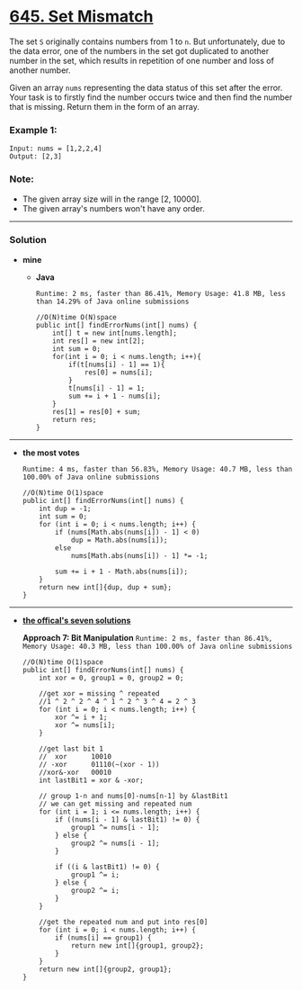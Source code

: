# [645. Set Mismatch](https://leetcode.com/problems/set-mismatch/)

The set `S` originally contains numbers from 1 to `n`. But unfortunately, due to the data error, one of the numbers in the set got duplicated to another number in the set, which results in repetition of one number and loss of another number.

Given an array `nums` representing the data status of this set after the error. Your task is to firstly find the number occurs twice and then find the number that is missing. Return them in the form of an array.

### Example 1:
```
Input: nums = [1,2,2,4]
Output: [2,3]
```

### Note:
* The given array size will in the range [2, 10000].
* The given array's numbers won't have any order.

---

### Solution
* **mine**
  * **Java**
  
    `Runtime: 2 ms, faster than 86.41%, Memory Usage: 41.8 MB, less than 14.29% of Java online submissions`
    ```
    //O(N)time O(N)space
    public int[] findErrorNums(int[] nums) {
        int[] t = new int[nums.length];
        int res[] = new int[2];
        int sum = 0;
        for(int i = 0; i < nums.length; i++){
            if(t[nums[i] - 1] == 1){
                res[0] = nums[i];
            }
            t[nums[i] - 1] = 1;
            sum += i + 1 - nums[i];
        }
        res[1] = res[0] + sum;
        return res;
    }
    ```
    
---


* **the most votes**

  `Runtime: 4 ms, faster than 56.83%, Memory Usage: 40.7 MB, less than 100.00% of Java online submissions`
  ```
  //O(N)time O(1)space
  public int[] findErrorNums(int[] nums) {
      int dup = -1;
      int sum = 0;
      for (int i = 0; i < nums.length; i++) {
          if (nums[Math.abs(nums[i]) - 1] < 0)
              dup = Math.abs(nums[i]);
          else
              nums[Math.abs(nums[i]) - 1] *= -1;

          sum += i + 1 - Math.abs(nums[i]);
      }
      return new int[]{dup, dup + sum};
  }
  ```

---

* **[the offical's seven solutions](https://leetcode.com/problems/set-mismatch/solution/)**

  **Approach 7: Bit Manipulation** `Runtime: 2 ms, faster than 86.41%, Memory Usage: 40.3 MB, less than 100.00% of Java online submissions`
  ```
  //O(N)time O(1)space
  public int[] findErrorNums(int[] nums) {
      int xor = 0, group1 = 0, group2 = 0;

      //get xor = missing ^ repeated
      //1 ^ 2 ^ 2 ^ 4 ^ 1 ^ 2 ^ 3 ^ 4 = 2 ^ 3
      for (int i = 0; i < nums.length; i++) {
          xor ^= i + 1;
          xor ^= nums[i];
      }

      //get last bit 1
      //  xor      10010
      // -xor      01110(~(xor - 1))
      //xor&-xor   00010
      int lastBit1 = xor & -xor;

      // group 1-n and nums[0]-nums[n-1] by &lastBit1
      // we can get missing and repeated num
      for (int i = 1; i <= nums.length; i++) {
          if ((nums[i - 1] & lastBit1) != 0) {
              group1 ^= nums[i - 1];
          } else {
              group2 ^= nums[i - 1];
          }

          if ((i & lastBit1) != 0) {
              group1 ^= i;
          } else {
              group2 ^= i;
          }
      }

      //get the repeated num and put into res[0]
      for (int i = 0; i < nums.length; i++) {
          if (nums[i] == group1) {
              return new int[]{group1, group2};
          }
      }
      return new int[]{group2, group1};
  }
  ```
  
